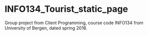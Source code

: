 # INFO134_Tourist_static_page
Group project from Client Programming, course code INFO134 from University of Bergen, dated spring 2018.
